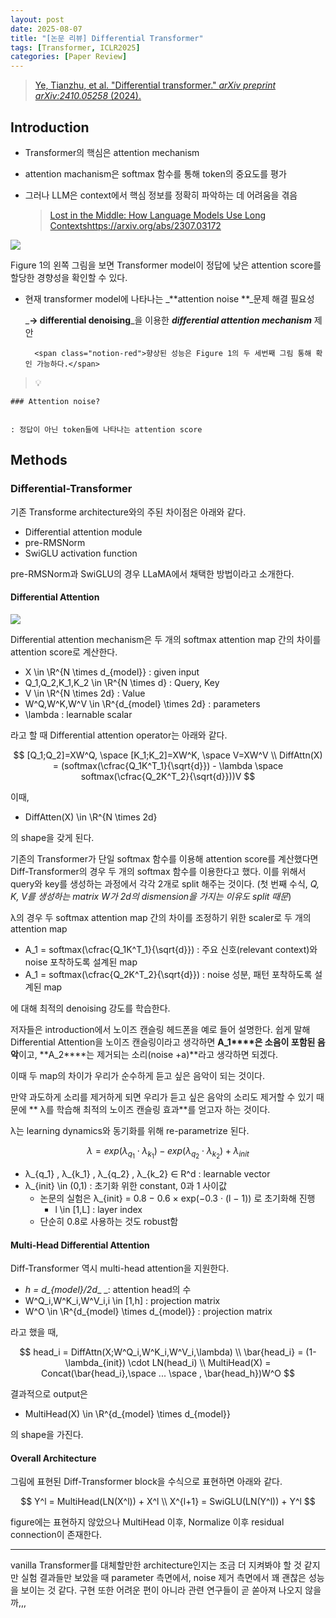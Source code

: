 ```yaml
---
layout: post
date: 2025-08-07
title: "[논문 리뷰] Differential Transformer"
tags: [Transformer, ICLR2025]
categories: [Paper Review]
---
```


> [Ye, Tianzhu, et al. "Differential transformer." ](https://arxiv.org/abs/2410.05258)[_arXiv preprint arXiv:2410.05258_](https://arxiv.org/abs/2410.05258)[ (2024).](https://arxiv.org/abs/2410.05258)



## Introduction

- Transformer의 핵심은 attention mechanism
- attention machanism은 softmax 함수를 통해 token의 중요도를 평가
- 그러나 LLM은 context에서 핵심 정보를 정확히 파악하는 데 어려움을 겪음

	> [Lost in the Middle: How Language Models Use Long Contextshttps://arxiv.org/abs/2307.03172](https://arxiv.org/abs/2307.03172)


![](https://prod-files-secure.s3.us-west-2.amazonaws.com/542b861c-36a8-4051-84e5-8804b6728dba/9083ea56-691a-4752-ae26-47f403431ac8/image.png?X-Amz-Algorithm=AWS4-HMAC-SHA256&X-Amz-Content-Sha256=UNSIGNED-PAYLOAD&X-Amz-Credential=ASIAZI2LB466WPL3J2TP%2F20251004%2Fus-west-2%2Fs3%2Faws4_request&X-Amz-Date=20251004T090117Z&X-Amz-Expires=3600&X-Amz-Security-Token=IQoJb3JpZ2luX2VjEMD%2F%2F%2F%2F%2F%2F%2F%2F%2F%2FwEaCXVzLXdlc3QtMiJHMEUCIQDJtIji%2FnLeQt7n4aCoNjsH1yWC3Zc73ewwta1EnkDV6AIgHaHqeoz%2BdeiGV50EJsTE65wO1%2BTSFFe%2Fh21GNo%2BMvt8q%2FwMIWRAAGgw2Mzc0MjMxODM4MDUiDALO0EsXJO9gy8OwkircA7ejkygKPlp7RfHayQw%2BC9jHtS7tnvBd7mPAVpyazkuPFNYMqhlHx%2B7JyXa8vzn0Heh0jYhJ4RowPoq9VzE%2BWCgDPvhbz%2B2dNMMoASg%2BEde4kYj%2B5efHvz%2BFUxUfELtnMLub%2FGPrNpzIyO9ZO7LPCJhXxofBnhWnDvpDgVL7m1shbjAPbDwOfe%2ByVGEBCYeHVEAXh2A6b7juh%2FaL8ryku4mjToQ9EpSkNIcNg2ter%2FQzXp%2Ffm1qvBAA1wXAYHA1QQ%2B8tdUeN7do6I5n3uZ5j6v8kAZQ%2BCSAVAylofB7Opb47ct6KfTSc2Aqg45SSieLqaYQJnuJJz6Rypoddw9Jxa9RRHJrbfuH6BfaqKjDddqOyD2fouK4alvxkX8Y40FrZQO85sKIxI2L4bUGxQzXwqkC8cF1GTer8ag8mm5ByWvnaZRljFAK4QfB5EdsDLaoJOmN%2FPza9Ng%2FKehlgF%2FX2OFWYzbZ8VXS8FqGQNjVWHSQQXf2NcehB%2FYV0UVcLAbvLCgdczZBSTZORyun15QVNGWUQSmy6t2zJRfDDH0vRKSdvvUMuz3f1TT0rLpTLjU2HnKGOJM3awyBx3wJ%2ByfKe2pSJiMsVVZfXTUZa%2Foy%2B5RQhnUMrVlH2CmxHyDAOMOKbg8cGOqUBfqH8LU0%2FdGkHCU3D%2FI5pI93PIV5OJ7T0rRyLzXgyDZ0T0itlNlUu8DpqhejkUvxBACgmEQIUnwoFI%2B2Pz6DPqdNIHT50YrPjZfvQM7VAxGNtwzGjjA5p7BhsFns7hNOx1MaO4smLoe%2FHk%2FTp8oKTIxkr0mjjsip1cb88awwP1tsfcXyuXf8NKjt86kHldXjKJ6gEfGEJDZfK4U22CBoXesLXjqpX&X-Amz-Signature=30ffa8809c2bb6c6a6b783aeb03da3d9688d2eafd40645d0f33cd4a56d124848&X-Amz-SignedHeaders=host&x-amz-checksum-mode=ENABLED&x-id=GetObject)


Figure 1의 왼쪽 그림을 보면 Transformer model이 정답에 낮은 attention score를 할당한 경향성을 확인할 수 있다.

- 현재 transformer model에 나타나는 _**attention noise **_문제 해결 필요성

	_**→ differential denoising**_을 이용한 _**differential attention mechanism**_ 제안


		<span class="notion-red">향상된 성능은 Figure 1의 두 세번째 그림 통해 확인 가능하다.</span>


> 💡 


	### Attention noise?


	: 정답이 아닌 token들에 나타나는 attention score



## Methods



### Differential-Transformer


기존 Transforme architecture와의 주된 차이점은 아래와 같다.

- Differential attention module
- pre-RMSNorm
- SwiGLU activation function

pre-RMSNorm과 SwiGLU의 경우 LLaMA에서 채택한 방법이라고 소개한다.



#### Differential Attention


![](https://prod-files-secure.s3.us-west-2.amazonaws.com/542b861c-36a8-4051-84e5-8804b6728dba/116d70b2-1963-4810-9167-f4c7d8a06e8f/image.png?X-Amz-Algorithm=AWS4-HMAC-SHA256&X-Amz-Content-Sha256=UNSIGNED-PAYLOAD&X-Amz-Credential=ASIAZI2LB466WPL3J2TP%2F20251004%2Fus-west-2%2Fs3%2Faws4_request&X-Amz-Date=20251004T090117Z&X-Amz-Expires=3600&X-Amz-Security-Token=IQoJb3JpZ2luX2VjEMD%2F%2F%2F%2F%2F%2F%2F%2F%2F%2FwEaCXVzLXdlc3QtMiJHMEUCIQDJtIji%2FnLeQt7n4aCoNjsH1yWC3Zc73ewwta1EnkDV6AIgHaHqeoz%2BdeiGV50EJsTE65wO1%2BTSFFe%2Fh21GNo%2BMvt8q%2FwMIWRAAGgw2Mzc0MjMxODM4MDUiDALO0EsXJO9gy8OwkircA7ejkygKPlp7RfHayQw%2BC9jHtS7tnvBd7mPAVpyazkuPFNYMqhlHx%2B7JyXa8vzn0Heh0jYhJ4RowPoq9VzE%2BWCgDPvhbz%2B2dNMMoASg%2BEde4kYj%2B5efHvz%2BFUxUfELtnMLub%2FGPrNpzIyO9ZO7LPCJhXxofBnhWnDvpDgVL7m1shbjAPbDwOfe%2ByVGEBCYeHVEAXh2A6b7juh%2FaL8ryku4mjToQ9EpSkNIcNg2ter%2FQzXp%2Ffm1qvBAA1wXAYHA1QQ%2B8tdUeN7do6I5n3uZ5j6v8kAZQ%2BCSAVAylofB7Opb47ct6KfTSc2Aqg45SSieLqaYQJnuJJz6Rypoddw9Jxa9RRHJrbfuH6BfaqKjDddqOyD2fouK4alvxkX8Y40FrZQO85sKIxI2L4bUGxQzXwqkC8cF1GTer8ag8mm5ByWvnaZRljFAK4QfB5EdsDLaoJOmN%2FPza9Ng%2FKehlgF%2FX2OFWYzbZ8VXS8FqGQNjVWHSQQXf2NcehB%2FYV0UVcLAbvLCgdczZBSTZORyun15QVNGWUQSmy6t2zJRfDDH0vRKSdvvUMuz3f1TT0rLpTLjU2HnKGOJM3awyBx3wJ%2ByfKe2pSJiMsVVZfXTUZa%2Foy%2B5RQhnUMrVlH2CmxHyDAOMOKbg8cGOqUBfqH8LU0%2FdGkHCU3D%2FI5pI93PIV5OJ7T0rRyLzXgyDZ0T0itlNlUu8DpqhejkUvxBACgmEQIUnwoFI%2B2Pz6DPqdNIHT50YrPjZfvQM7VAxGNtwzGjjA5p7BhsFns7hNOx1MaO4smLoe%2FHk%2FTp8oKTIxkr0mjjsip1cb88awwP1tsfcXyuXf8NKjt86kHldXjKJ6gEfGEJDZfK4U22CBoXesLXjqpX&X-Amz-Signature=2b77e0cdd351068dd0b9395c559b7bdd3829daf2bc1c2b1e7a13c4c76b61c61e&X-Amz-SignedHeaders=host&x-amz-checksum-mode=ENABLED&x-id=GetObject)


Differential attention mechanism은 두 개의 softmax attention map 간의 차이를 attention score로 계산한다.

- X \in \R^{N \times d\_{model}} : given input
- Q\_1,Q\_2,K\_1,K\_2 \in \R^{N \times d} : Query, Key
- V \in \R^{N \times 2d} : Value
- W^Q,W^K,W^V \in \R^{d\_{model} \times 2d} : parameters
- \lambda : learnable scalar

라고 할 때 Differential attention operator는 아래와 같다.


$$
[Q_1;Q_2]=XW^Q, \space [K_1;K_2]=XW^K, \space V=XW^V \\
DiffAttn(X) = (softmax(\cfrac{Q_1K^T_1}{\sqrt{d}}) - \lambda \space softmax(\cfrac{Q_2K^T_2}{\sqrt{d}}))V
$$


이때,

- DiffAtten(X) \in \R^{N \times 2d}

의 shape을 갖게 된다.


기존의 Transformer가 단일 softmax 함수를 이용해 attention score를 계산했다면 Diff-Transformer의 경우 두 개의 softmax 함수를 이용한다고 했다. 이를 위해서 query와 key를 생성하는 과정에서 각각 2개로 split 해주는 것이다. <span class="notion-red">(첫 번째 수식, </span><span class="notion-red">_Q, K, V를 생성하는 matrix W가 2d의 dismension을 가지는 이유도 split 때문_</span><span class="notion-red">)</span>


 λ의 경우 두 softmax attention map 간의 차이를 조정하기 위한 scaler로 두 개의 attention map

- A\_1 = softmax(\cfrac{Q\_1K^T\_1}{\sqrt{d}}) : 주요 신호(relevant context)와 noise 포착하도록 설계된 map
- A\_1 = softmax(\cfrac{Q\_2K^T\_2}{\sqrt{d}}) : noise 성분, 패턴 포착하도록 설계된 map 

에 대해 최적의 denoising 강도를 학습한다.


저자들은 introduction에서 노이즈 캔슬링 헤드폰을 예로 들어 설명한다. 쉽게 말해 Differential Attention을 노이즈 캔슬링이라고 생각하면 **A\_1****은 소음이 포함된 음악**이고, **A\_2****는 제거되는 소리(noise +a)**라고 생각하면 되겠다. 


이때 두 map의 차이가 우리가 순수하게 듣고 싶은 음악이 되는 것이다. 


만약 과도하게 소리를 제거하게 되면 우리가 듣고 싶은 음악의 소리도 제거할 수 있기 때문에 ** λ를 학습해 최적의 노이즈 캔슬링 효과**를 얻고자 하는 것이다.


λ는 learning dynamics와 동기화를 위해 re-parametrize 된다.


$$
\lambda = exp(\lambda_{q_1} \cdot \lambda_{k_1}) - exp(\lambda_{q_2} \cdot \lambda_{k_2}) + \lambda_{init}
$$

- λ\_{q\_1} , λ\_{k\_1} , λ\_{q\_2} , λ\_{k\_2} ∈ R^d : learnable vector
- λ\_{init} \in (0,1) : 초기화 위한 constant, 0과 1 사이값
	- 논문의 실험은 λ\_{init} = 0.8 − 0.6 × exp(−0.3 · (l − 1)) 로 초기화해 진행
		- l \in [1,L] : layer index
	- 단순히 0.8로 사용하는 것도 robust함


#### **Multi-Head Differential Attention**


Diff-Transformer 역시 multi-head attention을 지원한다.

- _h = d\_{model}/2d__ _: attention head의 수
- W^Q\_i,W^K\_i,W^V\_i,i \in [1,h] : projection matrix
- W^O \in \R^{d\_{model} \times d\_{model}} : projection matrix

라고 했을 때,


$$
head_i = DiffAttn(X;W^Q_i,W^K_i,W^V_i,\lambda) \\
\bar{head_i} = (1-\lambda_{init}) \cdot LN(head_i) \\
MultiHead(X) = Concat(\bar{head_i},\space ... \space , \bar{head_h})W^O
$$


결과적으로 output은

- MultiHead(X) \in \R^{d\_{model} \times d\_{model}}

의 shape을 가진다.



#### Overall Architecture


그림에 표현된 Diff-Transformer block을 수식으로 표현하면 아래와 같다.


$$
Y^l = MultiHead(LN(X^l)) + X^l \\
X^{l+1} = SwiGLU(LN(Y^l)) + Y^l
$$


figure에는 표현하지 않았으나 MultiHead 이후, Normalize 이후 residual connection이 존재한다.


---


vanilla Transformer를 대체할만한 architecture인지는 조금 더 지켜봐야 할 것 같지만 실험 결과들만 보았을 때 parameter 측면에서, noise 제거 측면에서 꽤 괜찮은 성능을 보이는 것 같다. 구현 또한 어려운 편이 아니라 관련 연구들이 곧 쏟아져 나오지 않을까,,,


